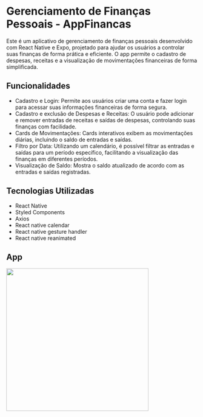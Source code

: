 # Gerenciamento de Finanças Pessoais - AppFinancas

Este é um aplicativo de gerenciamento de finanças pessoais desenvolvido com React Native e Expo, projetado para ajudar os usuários a controlar suas finanças de forma prática e eficiente. O app permite o cadastro de despesas, receitas e a visualização de movimentações financeiras de forma simplificada.

## Funcionalidades

- Cadastro e Login: Permite aos usuários criar uma conta e fazer login para acessar suas informações financeiras de forma segura.
- Cadastro e exclusão de Despesas e Receitas: O usuário pode adicionar e remover entradas de receitas e saídas de despesas, controlando suas finanças com facilidade.
- Cards de Movimentações: Cards interativos exibem as movimentações diárias, incluindo o saldo de entradas e saídas.
- Filtro por Data: Utilizando um calendário, é possível filtrar as entradas e saídas para um período específico, facilitando a visualização das finanças em diferentes períodos.
- Visualização de Saldo: Mostra o saldo atualizado de acordo com as entradas e saídas registradas.

## Tecnologias Utilizadas

- React Native
- Styled Components
- Axios
- React native calendar
- React native gesture handler
- React native reanimated

## App
<img src="app.gif" style="width: 375px; height: auto;" />


